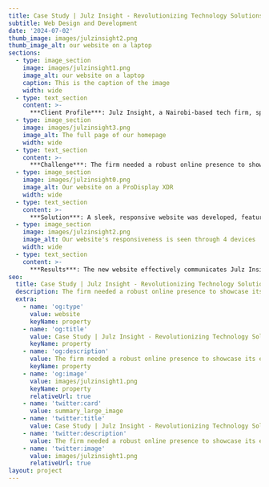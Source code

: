 ```yaml
---
title: Case Study | Julz Insight - Revolutionizing Technology Solutions
subtitle: Web Design and Development
date: '2024-07-02'
thumb_image: images/julzinsight2.png
thumb_image_alt: our website on a laptop
sections:
  - type: image_section
    image: images/julzinsight1.png
    image_alt: our website on a laptop
    caption: This is the caption of the image
    width: wide
  - type: text_section
    content: >-
      ***Client Profile***: Julz Insight, a Nairobi-based tech firm, specializes in open-source software and offers comprehensive digital solutions to SMEs and government agencies.
  - type: image_section
    image: images/julzinsight3.png
    image_alt: The full page of our homepage
    width: wide
  - type: text_section
    content: >-
      ***Challenge***: The firm needed a robust online presence to showcase its expertise in managed open-source software, digital transformation, and automation services.
  - type: image_section
    image: images/julzinsight0.png
    image_alt: Our website on a ProDisplay XDR
    width: wide
  - type: text_section
    content: >-
      ***Solution***: A sleek, responsive website was developed, featuring a dark-themed aesthetic highlighting Julz Insight’s innovative approach. The site includes detailed service descriptions, case studies, and a portfolio of their cutting-edge projects.
  - type: image_section
    image: images/julzinsight2.png
    image_alt: Our website's responsiveness is seen through 4 devices
    width: wide
  - type: text_section
    content: >-
      ***Results***: The new website effectively communicates Julz Insight's mission to build impactful tech solutions, resulting in increased engagement and a surge in project inquiries.
seo:
  title: Case Study | Julz Insight - Revolutionizing Technology Solutions
  description: The firm needed a robust online presence to showcase its expertise in managed open-source software, digital transformation, and automation services.
  extra:
    - name: 'og:type'
      value: website
      keyName: property
    - name: 'og:title'
      value: Case Study | Julz Insight - Revolutionizing Technology Solutions
      keyName: property
    - name: 'og:description'
      value: The firm needed a robust online presence to showcase its expertise in managed open-source software, digital transformation, and automation services.
      keyName: property
    - name: 'og:image'
      value: images/julzinsight1.png
      keyName: property
      relativeUrl: true
    - name: 'twitter:card'
      value: summary_large_image
    - name: 'twitter:title'
      value: Case Study | Julz Insight - Revolutionizing Technology Solutions
    - name: 'twitter:description'
      value: The firm needed a robust online presence to showcase its expertise in managed open-source software, digital transformation, and automation services.
    - name: 'twitter:image'
      value: images/julzinsight1.png
      relativeUrl: true
layout: project
---
```

